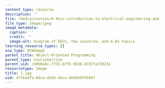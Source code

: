 ```yaml
---
content_type: resource
description: ''
file: /media/courses/6-01sc-introduction-to-electrical-engineering-and-computer-science-i-spring-2011/477eadfa0dced2e64ecab6db56fbb897_1.jpg
file_type: image/jpeg
image_metadata:
  caption: ''
  credit: ''
  image-alt: Diagram of EECS, the universe, and 6.01 topics.
learning_resource_types: []
ocw_type: OCWImage
parent_title: Object-Oriented Programming
parent_type: CourseSection
parent_uid: cb0b0a8c-7715-b7fb-9536-b7d77a728231
resourcetype: Image
title: 1.jpg
uid: 477eadfa-0dce-d2e6-4eca-b6db56fbb897
---
```

